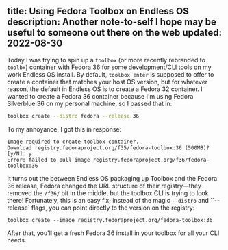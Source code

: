 title: Using Fedora Toolbox on Endless OS
description: Another note-to-self I hope may be useful to someone out there on the web
updated: 2022-08-30
---

Today I was trying to spin up a `toolbox` (or more recently rebranded to `toolbx`) container with Fedora 36 for some development/CLI tools on my work Endless OS install. By default, `toolbox enter` is supposed to offer to create a container that matches your host OS version, but for whatever reason, the default in Endless OS is to create a Fedora 32 container. I wanted to create a Fedora 36 container because I'm using Fedora Silverblue 36 on my personal machine, so I passed that in:

```sh
toolbox create --distro fedora --release 36
```

To my annoyance, I got this in response:

```
Image required to create toolbox container.
Download registry.fedoraproject.org/f35/fedora-toolbox:36 (500MB)? [y/N]: y
Error: failed to pull image registry.fedoraproject.org/f36/fedora-toolbox:36
```

It turns out the between Endless OS packaging up Toolbox and the Fedora 36 release, Fedora changed the URL structure of their registry—they removed the `/f36/` bit in the middle, but the toolbox CLI is trying to look there! Fortunately, this is an easy fix; instead of the magic `--distro` and ``--release` flags, you can point directly to the version on the registry:

```
toolbox create --image registry.fedoraproject.org/fedora-toolbox:36
```

After that, you'll get a fresh Fedora 36 install in your toolbox for all your CLI needs.
